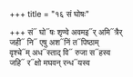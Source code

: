 +++
title = "१६ सं घोषः"

+++
सं᳓ घो᳓षः शृण्वे अवमइ᳓र् अमि᳓त्रैर्  
जही᳓ नि᳓ एषु अश᳓निं त᳓पिष्ठाम्  
वृश्चे᳓म् अध᳓स्ताद् वि᳓ रुजा स᳓हस्व  
जहि᳓ र᳓क्षो मघवन् रन्ध᳓यस्व